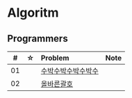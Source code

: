 # Algoritm

## Programmers


|  #  |  ☆  | Problem                                      | Note |
| :-: | :-: | :------------------------------------------- | :--- |
| 01  |     | [수박수박수박수박수](./programmers/수박/수박수박수박수박수.js)     |      |
| 02  |     | [올바른괄호](./programmers/올바른괄호/올바른괄호.js)   |      |


